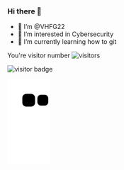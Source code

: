 ### Hi there 👋
- 👋 I’m @VHFG22
- 👀 I’m interested in Cybersecurity
- 🌱 I’m currently learning how to git

You're visitor number ![visitors](https://visitor-badge.glitch.me/badge?page_id=VHFG22&left_color=green&right_color=red)

![visitor badge](https://visitor-badge.glitch.me/badge?page_id=VHFG22.visitor-badge)

![Snake animation](https://github.com/VHFG22/VHFG22/blob/output/github-contribution-grid-snake.svg)

<!--
**VHFG22/VHFG22** is a ✨ _special_ ✨ repository because its `README.md` (this file) appears on your GitHub profile.

Here are some ideas to get you started:
- 🔭 I’m currently working on ...
- 🌱 I’m currently learning ...
- 👯 I’m looking to collaborate on ...
- 🤔 I’m looking for help with ...
- 💬 Ask me about ...
- 📫 How to reach me: ...
- 😄 Pronouns: ...
- ⚡ Fun fact: ...
-->
